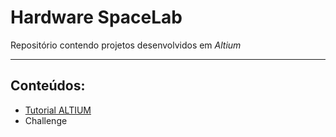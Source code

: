 # Hardware SpaceLab

Repositório contendo projetos desenvolvidos em *Altium*

---

## Conteúdos:

* [Tutorial ALTIUM](https://www.youtube.com/playlist?list=PLXvLToQzgzdfKKQn2wmpuSXz6sROQmO6R)
* Challenge 
